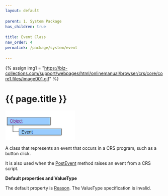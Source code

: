 ```yaml
---
layout: default

parent: 1. System Package
has_children: true

title: Event Class
nav_order: 4
permalink: /package/system/event

---
```

{% assign img1 = "https://biz-collections.com/support/webpages/html/onlinemanual/browser/crs/core/core1.files/image001.gif" %}


# {{ page.title }}

<a href="/img/Package/System-Event.PNG" target="_blank">
<img src="/img/Package/System-Event.PNG" alt="login image"></a>

A class that represents an event that occurs in a CRS program, such as a button click.

It is also used when the [PostEvent](/package/system/object/methods/postevent) method raises an event from a CRS script. 

<b>Default properties and ValueType</b>
 
The default property is [Reason](/package/system/event/properties/reason). The ValueType specification is invalid.
